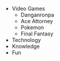* Video Games
  * Danganronpa
  * Ace Attorney
  * Pokemon
  * Final Fantasy
* Technology
* Knowledge
* Fun
